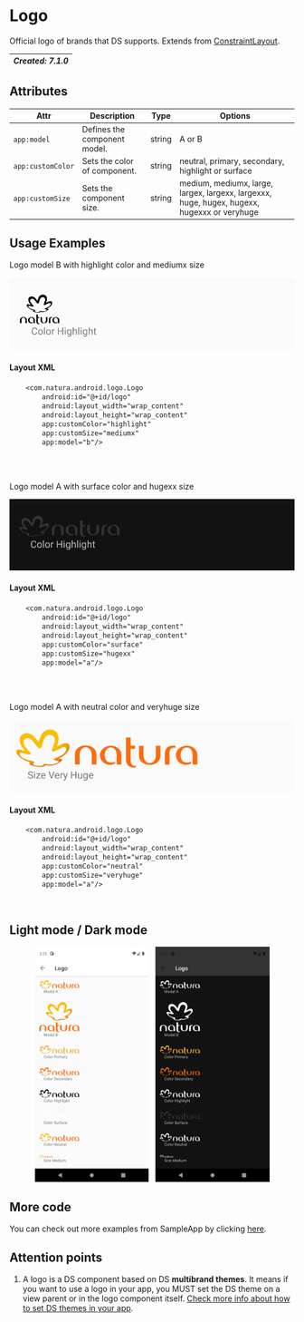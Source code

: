 # Logo
Official logo of brands that DS supports. 
Extends from [ConstraintLayout](https://developer.android.com/reference/androidx/constraintlayout/widget/ConstraintLayout).


| _Created: 7.1.0_ |
| -----------------| 


## Attributes
| Attr | Description | Type | Options |
| - | --- | --- | --- |
|`app:model`|  Defines the component model.| string | A or B|
|`app:customColor`| Sets the color of component.| string | neutral, primary, secondary, highlight or surface
|`app:customSize`| Sets the component size. | string | medium, mediumx, large, largex, largexx, largexxx, huge, hugex, hugexx, hugexxx or veryhuge 

## Usage Examples
Logo model B with highlight color and mediumx size

![Logo](./images/logo_mediumx.png)

#### Layout XML

```android
    <com.natura.android.logo.Logo
        android:id="@+id/logo"
        android:layout_width="wrap_content"
        android:layout_height="wrap_content"
        app:customColor="highlight"
        app:customSize="mediumx"
        app:model="b"/>
```
<br><br>

Logo model A with surface color and hugexx size

![Logo](./images/logo_hugexx.png)

#### Layout XML

```android
    <com.natura.android.logo.Logo
        android:id="@+id/logo"
        android:layout_width="wrap_content"
        android:layout_height="wrap_content"
        app:customColor="surface"
        app:customSize="hugexx"
        app:model="a"/>
```
<br><br>

Logo model A with neutral color and veryhuge size

![Logo](./images/logo_veryhuge.png)

#### Layout XML

```android
    <com.natura.android.logo.Logo
        android:id="@+id/logo"
        android:layout_width="wrap_content"
        android:layout_height="wrap_content"
        app:customColor="neutral"
        app:customSize="veryhuge"
        app:model="a"/>
```
<br>

## Light mode / Dark mode

<p align="center">
  <img alt="Logo Light" src="./images/logo_lightMode.png" width="40%"> 
&nbsp;
  <img alt="Logo Dark" src="./images/logo_darkMode.png" width="40%">
</p>

## More code
You can check out more examples from SampleApp by clicking [here](../sample/src/main/res/layout/activity_logo.xml).

## Attention points

1. A logo is a DS component based on DS **multibrand themes**. It means if you want to use a logo in your app, you MUST set the DS theme on a view parent or in the logo component itself. [Check more info about how to set DS themes in your app](getting-started.md).


